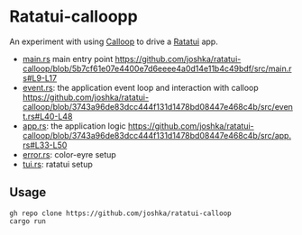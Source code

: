 # Ratatui-calloopp

An experiment with using [Calloop] to drive a [Ratatui] app.

- [main.rs](src/main.rs) main entry point
  <https://github.com/joshka/ratatui-calloop/blob/5b7cf61e07e4400e7d6eeee4a0d14e11b4c49bdf/src/main.rs#L9-L17>
- [event.rs](src/event.rs): the application event loop and interaction with calloop
  <https://github.com/joshka/ratatui-calloop/blob/3743a96de83dcc444f131d1478bd08447e468c4b/src/event.rs#L40-L48>
- [app.rs](src/app.rs): the application logic
  <https://github.com/joshka/ratatui-calloop/blob/3743a96de83dcc444f131d1478bd08447e468c4b/src/app.rs#L33-L50>
- [error.rs](src/error.rs): color-eyre setup
- [tui.rs](src/tui.rs): ratatui setup

## Usage

```shell
gh repo clone https://github.com/joshka/ratatui-calloop
cargo run
```

[Ratatui]: https://crates.io/crates/ratatui
[Calloop]: https://crates.io/crates/calloop
